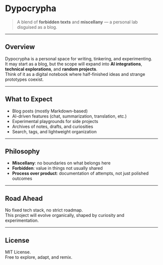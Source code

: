 # Dypocrypha

> A blend of **forbidden texts** and **miscellany** — a personal lab disguised as a blog.

---

## Overview
Dypocrypha is a personal space for writing, tinkering, and experimenting.  
It may start as a blog, but the scope will expand into **AI integrations**, **technical explorations**, and **random projects**.  
Think of it as a digital notebook where half-finished ideas and strange prototypes coexist.

---

## What to Expect
- Blog posts (mostly Markdown-based)  
- AI-driven features (chat, summarization, translation, etc.)  
- Experimental playgrounds for side projects  
- Archives of notes, drafts, and curiosities  
- Search, tags, and lightweight organization  

---

## Philosophy
- **Miscellany**: no boundaries on what belongs here  
- **Forbidden**: value in things not usually shared  
- **Process over product**: documentation of attempts, not just polished outcomes  

---

## Road Ahead
No fixed tech stack, no strict roadmap.  
This project will evolve organically, shaped by curiosity and experimentation.

---

## License
MIT License.  
Free to explore, adapt, and remix.  

